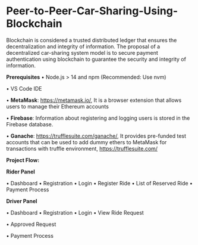 # Peer-to-Peer-Car-Sharing-Using-Blockchain
Blockchain is considered a trusted distributed ledger that ensures the decentralization and integrity of information. 
The proposal of a decentralized car-sharing system model is to secure payment authentication  using blockchain to guarantee the security and integrity of information.

**Prerequisites**
•	Node.js > 14 and npm (Recommended: Use nvm)

•	VS Code IDE

•	**MetaMask**: https://metamask.io/,  It is a browser extension that allows users to manage their Ethereum accounts

•	**Firebase**: Information about registering and logging users is stored in the Firebase database.

•	**Ganache**: https://trufflesuite.com/ganache/, It provides pre-funded test accounts that can be used to add dummy ethers to MetaMask for transactions with truffle environment, https://trufflesuite.com/

**Project Flow:**

**Rider Panel**

•	Dashboard
•	Registration
•	Login
•	Register Ride
•	List of Reserved Ride
•	Payment Process

**Driver Panel**

•	Dashboard
•	Registration
•	Login
•	View Ride Request

•	Approved Request

•	Payment Process



